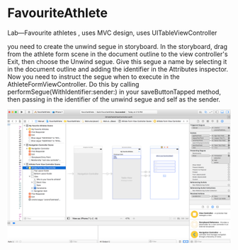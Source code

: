 # FavouriteAthlete
Lab—Favourite athletes , uses MVC design, uses  UITableViewController

you need to create the unwind segue in storyboard. In the storyboard, drag from the athlete form scene in the document outline to the view controller's Exit, then choose the Unwind segue. Give this segue a name by selecting it in the document outline and adding the identifier in the Attributes inspector.
Now you need to instruct the segue when to execute in the AthleteFormViewController. Do this by calling performSegue(WithIdentifier:sender:) in your saveButtonTapped method, then passing in the identifier of the unwind segue and self as the sender.



![Storyboard](https://github.com/oobii/FavouriteAthlete/blob/master/FavouriteAthlete.png)

